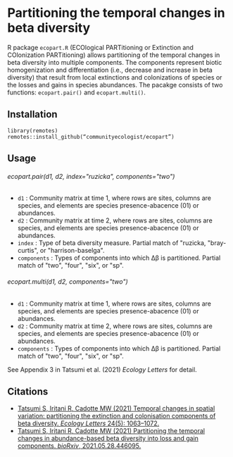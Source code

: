 # Partitioning the temporal changes in beta diversity
R package `ecopart.R` (ECOlogical PARTitioning or Extinction and COlonization PARTitioning) allows partitioning of the temporal changes in beta diversity into multiple components. The components represent biotic homogenization and differentiation (i.e., decrease and increase in beta diversity) that result from local extinctions and colonizations of species or the losses and gains in species abundances. The pacakge consists of two functions: `ecopart.pair()` and `ecopart.multi()`.

## Installation
```{r}
library(remotes)
remotes::install_github(“communityecologist/ecopart”)
```

## Usage
###### ecopart.pair(d1, d2, index="ruzicka", components="two")
- `d1` : Community matrix at time 1, where rows are sites, columns are species, and elements are species presence-abacence (01) or abundances.
- `d2` : Community matrix at time 2, where rows are sites, columns are species, and elements are species presence-abacence (01) or abundances.
- `index` : Type of beta diversity measure. Partial match of "ruzicka, "bray-curtis", or "harrison-baselga".
- `components` : Types of components into which Δβ is partitioned. Partial match of "two", "four", "six", or "sp".

###### ecopart.multi(d1, d2, components="two")
- `d1` : Community matrix at time 1, where rows are sites, columns are species, and elements are species presence-abacence (01) or abundances.
- `d2` : Community matrix at time 2, where rows are sites, columns are species, and elements are species presence-abacence (01) or abundances.
- `components` : Types of components into which Δβ is partitioned. Partial match of "two", "four", "six", or "sp".

See Appendix 3 in Tatsumi et al. (2021) *Ecology Letters* for detail.

## Citations
* [Tatsumi S, Iritani R, Cadotte MW (2021) Temporal changes in spatial variation: partitioning the extinction and colonisation components of beta diversity. *Ecology Letters* 24(5): 1063–1072.](https://onlinelibrary.wiley.com/doi/10.1111/ele.13720)
* [Tatsumi S, Iritani R, Cadotte MW (2021) Partitioning the temporal changes in abundance-based beta diversity into loss and gain components. *bioRxiv*, 2021.05.28.446095.](https://www.biorxiv.org/content/10.1101/2021.05.28.446095v1)

